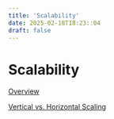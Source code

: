 ```yaml
---
title: 'Scalability'
date: 2025-02-18T18:23::04
draft: false
---
```


# Scalability

[Overview](Scalability%20cb0a56a6dda4429a8547f6d3319b60d1/Overview%206c7e378c79e445a7ac73018809c27c01.md)

[Vertical vs. Horizontal Scaling](Scalability%20cb0a56a6dda4429a8547f6d3319b60d1/Vertical%20vs%20Horizontal%20Scaling%20ba4a8db31f2545cd86d89686cfd7dd44.md)
